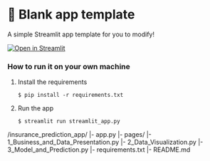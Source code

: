 # 🎈 Blank app template

A simple Streamlit app template for you to modify!

[![Open in Streamlit](https://static.streamlit.io/badges/streamlit_badge_black_white.svg)](https://blank-app-template.streamlit.app/)

### How to run it on your own machine

1. Install the requirements

   ```
   $ pip install -r requirements.txt
   ```

2. Run the app

   ```
   $ streamlit run streamlit_app.py
   ```
/insurance_prediction_app/
    |- app.py
    |- pages/
        |- 1_Business_and_Data_Presentation.py
        |- 2_Data_Visualization.py
        |- 3_Model_and_Prediction.py
    |- requirements.txt
    |- README.md
